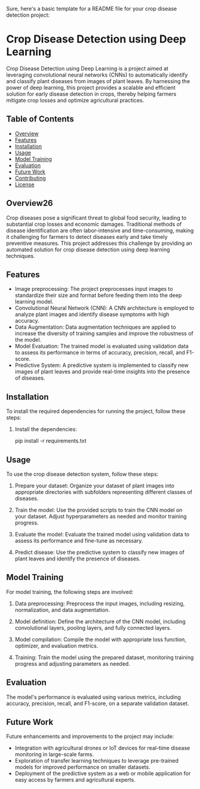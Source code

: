 Sure, here's a basic template for a README file for your crop disease detection project:
# Crop Disease Detection using Deep Learning

Crop Disease Detection using Deep Learning is a project aimed at leveraging convolutional neural networks (CNNs) to automatically identify and classify plant diseases from images of plant leaves. By harnessing the power of deep learning, this project provides a scalable and efficient solution for early disease detection in crops, thereby helping farmers mitigate crop losses and optimize agricultural practices.

## Table of Contents

- [Overview](#overview)
- [Features](#features)
- [Installation](#installation)
- [Usage](#usage)
- [Model Training](#model-training)
- [Evaluation](#evaluation)
- [Future Work](#future-work)
- [Contributing](#contributing)
- [License](#license)

## Overview26

Crop diseases pose a significant threat to global food security, leading to substantial crop losses and economic damages. Traditional methods of disease identification are often labor-intensive and time-consuming, making it challenging for farmers to detect diseases early and take timely preventive measures. This project addresses this challenge by providing an automated solution for crop disease detection using deep learning techniques.

## Features

- Image preprocessing: The project preprocesses input images to standardize their size and format before feeding them into the deep learning model.
- Convolutional Neural Network (CNN): A CNN architecture is employed to analyze plant images and identify disease symptoms with high accuracy.
- Data Augmentation: Data augmentation techniques are applied to increase the diversity of training samples and improve the robustness of the model.
- Model Evaluation: The trained model is evaluated using validation data to assess its performance in terms of accuracy, precision, recall, and F1-score.
- Predictive System: A predictive system is implemented to classify new images of plant leaves and provide real-time insights into the presence of diseases.

## Installation

To install the required dependencies for running the project, follow these steps:

1. Install the dependencies:

   pip install -r requirements.txt


## Usage

To use the crop disease detection system, follow these steps:

1. Prepare your dataset: Organize your dataset of plant images into appropriate directories with subfolders representing different classes of diseases.

2. Train the model: Use the provided scripts to train the CNN model on your dataset. Adjust hyperparameters as needed and monitor training progress.

3. Evaluate the model: Evaluate the trained model using validation data to assess its performance and fine-tune as necessary.

4. Predict disease: Use the predictive system to classify new images of plant leaves and identify the presence of diseases.

## Model Training

For model training, the following steps are involved:

1. Data preprocessing: Preprocess the input images, including resizing, normalization, and data augmentation.

2. Model definition: Define the architecture of the CNN model, including convolutional layers, pooling layers, and fully connected layers.

3. Model compilation: Compile the model with appropriate loss function, optimizer, and evaluation metrics.

4. Training: Train the model using the prepared dataset, monitoring training progress and adjusting parameters as needed.

## Evaluation

The model's performance is evaluated using various metrics, including accuracy, precision, recall, and F1-score, on a separate validation dataset.

## Future Work

Future enhancements and improvements to the project may include:

- Integration with agricultural drones or IoT devices for real-time disease monitoring in large-scale farms.
- Exploration of transfer learning techniques to leverage pre-trained models for improved performance on smaller datasets.
- Deployment of the predictive system as a web or mobile application for easy access by farmers and agricultural experts.
